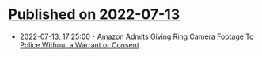 # [Published on 2022-07-13](index.md)

* [2022-07-13, 17:25:00](https://yro.slashdot.org/story/22/07/13/1659228/amazon-admits-giving-ring-camera-footage-to-police-without-a-warrant-or-consent?utm_source=rss1.0mainlinkanon&utm_medium=feed) - [Amazon Admits Giving Ring Camera Footage To Police Without a Warrant or Consent](https://yro.slashdot.org/story/22/07/13/1659228/amazon-admits-giving-ring-camera-footage-to-police-without-a-warrant-or-consent?utm_source=rss1.0mainlinkanon&utm_medium=feed)
